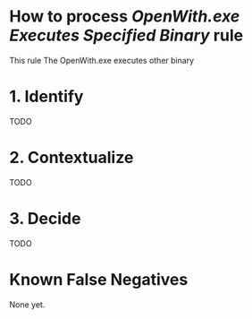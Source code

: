 # How to process *OpenWith.exe Executes Specified Binary* rule
This rule The OpenWith.exe executes other binary

# 1. Identify
TODO

# 2. Contextualize
TODO

# 3. Decide
TODO

# Known False Negatives
None yet.
